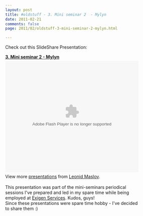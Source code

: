 ```yaml
---
layout: post
title: #oldstuff - 3. Mini seminar 2  - Mylyn
date: 2011-02-21
comments: false
page: 2011/02/oldstuff-3-mini-seminar-2-mylyn.html

---
```


Check out this SlideShare Presentation: <br /><div id="__ss_7002467" style="width: 425px;"><strong style="display: block; margin: 12px 0 4px;"><a href="http://www.slideshare.net/leonidmaslov/mini-seminar-2-mylyn" title="3. Mini seminar 2  - Mylyn">3. Mini seminar 2  - Mylyn</a></strong><object height="355" id="__sse7002467" width="425"><param name="movie" value="http://static.slidesharecdn.com/swf/ssplayer2.swf?doc=miniseminar2-mylyn-110221142622-phpapp01&stripped_title=mini-seminar-2-mylyn&userName=leonidmaslov" /><param name="allowFullScreen" value="true"/><param name="allowScriptAccess" value="always"/><embed name="__sse7002467" src="http://static.slidesharecdn.com/swf/ssplayer2.swf?doc=miniseminar2-mylyn-110221142622-phpapp01&stripped_title=mini-seminar-2-mylyn&userName=leonidmaslov" type="application/x-shockwave-flash" allowscriptaccess="always" allowfullscreen="true" width="425" height="355"></embed></object><br /><div style="padding: 5px 0 12px;">View more <a href="http://www.slideshare.net/">presentations</a> from <a href="http://www.slideshare.net/leonidmaslov">Leonid Maslov</a>.<br /><br />This presentation was part of the mini-seminars periodical sessions I've prepared and led in my spare time while being employed at <a href="http://www.exigenservices.lv/">Exigen Services</a>. Kudos, guys!<br />Since these presentations were spare time hobby - I've decided to share them :)</div></div>
